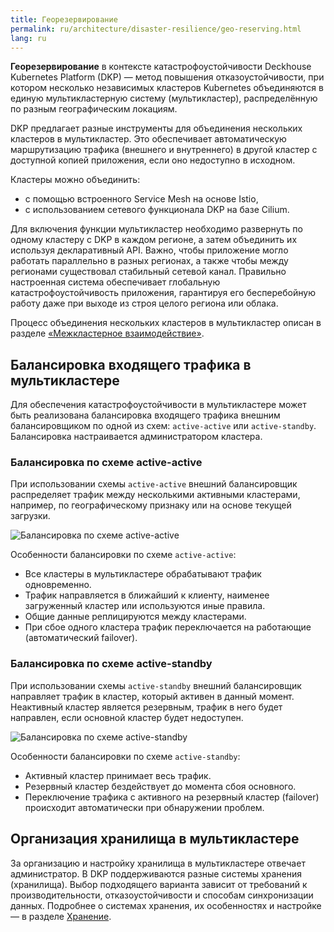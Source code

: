 ```yaml
---
title: Георезервирование
permalink: ru/architecture/disaster-resilience/geo-reserving.html
lang: ru
---
```


**Георезервирование** в контексте катастрофоустойчивости Deckhouse Kubernetes Platform (DKP) — метод повышения отказоустойчивости, при котором несколько независимых кластеров Kubernetes объединяются в единую мультикластерную систему (мультикластер), распределённую по разным географическим локациям.

DKP предлагает разные инструменты для объединения нескольких кластеров в мультикластер. Это обеспечивает автоматическую маршрутизацию трафика (внешнего и внутреннего) в другой кластер с доступной копией приложения, если оно недоступно в исходном.

Кластеры можно объединить:

- с помощью встроенного Service Mesh на основе Istio,
- с использованием сетевого функционала DKP на базе Cilium.

Для включения функции мультикластер необходимо развернуть по одному кластеру с DKP в каждом регионе, а затем объединить их используя декларативный API. Важно, чтобы приложение могло работать параллельно в разных регионах, а также чтобы между регионами существовал стабильный сетевой канал. Правильно настроенная система обеспечивает глобальную катастрофоустойчивость приложения, гарантируя его бесперебойную работу даже при выходе из строя целого региона или облака.

Процесс объединения нескольких кластеров в мультикластер описан в разделе [«Межкластерное взаимодействие»](../../admin/configuration/network/alliance/).

## Балансировка входящего трафика в мультикластере

Для обеспечения катастрофоустойчивости в мультикластере может быть реализована балансировка входящего трафика внешним балансировщиком по одной из схем: `active-active` или `active-standby`. Балансировка настраивается администратором кластера.

### Балансировка по схеме active-active

При использовании схемы `active-active` внешний балансировщик распределяет трафик между несколькими активными кластерами, например, по географическому признаку или на основе текущей загрузки.

![Балансировка по схеме active-active](../../images/architecture/active-active-balancing.png)

Особенности балансировки по схеме `active-active`:

- Все кластеры в мультикластере обрабатывают трафик одновременно.
- Трафик направляется в ближайший к клиенту, наименее загруженный кластер или используются иные правила.
- Общие данные реплицируются между кластерами.
- При сбое одного кластера трафик переключается на работающие (автоматический failover).

### Балансировка по схеме active-standby

При использовании схемы `active-standby` внешний балансировщик направляет трафик в кластер, который активен в данный момент. Неактивный кластер является резервным, трафик в него будет направлен, если основной кластер будет недоступен.

![Балансировка по схеме active-standby](../../images/architecture/active-standby-balancing.png)

Особенности балансировки по схеме `active-standby`:

- Активный кластер принимает весь трафик.
- Резервный кластер бездействует до момента сбоя основного.
- Переключение трафика с активного на резервный кластер (failover) происходит автоматически при обнаружении проблем.

## Организация хранилища в мультикластере

За организацию и настройку хранилища в мультикластере отвечает администратор. В DKP поддерживаются разные системы хранения (хранилища). Выбор подходящего варианта зависит от требований к производительности, отказоустойчивости и способам синхронизации данных. Подробнее о системах хранения, их особенностях и настройке — в разделе [Хранение](../../admin/configuration/storage/).
